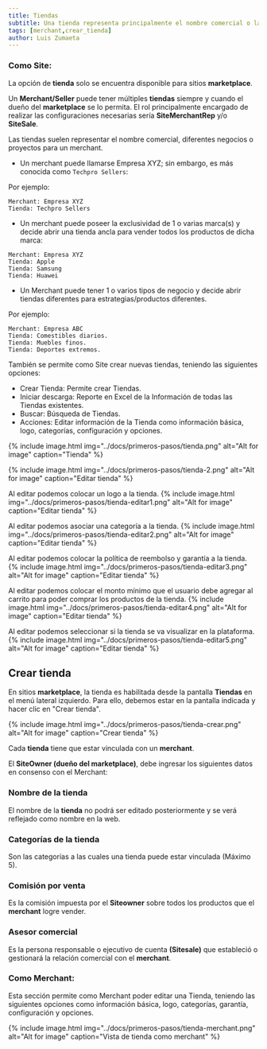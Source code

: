 ```yaml
---
title: Tiendas
subtitle: Una tienda representa principalmente el nombre comercial o la división de diferentes negocios del merchant.
tags: [merchant,crear_tienda]
author: Luis Zumaeta
---
```


### **Como Site:**

La opción de **tienda** solo se encuentra disponible para sitios **marketplace**.

Un **Merchant/Seller** puede tener múltiples **tiendas** siempre y cuando el dueño del **marketplace** se lo permita. El rol principalmente encargado de realizar las configuraciones necesarias sería **SiteMerchantRep** y/o **SiteSale**.

Las tiendas suelen representar el nombre comercial, diferentes negocios o proyectos para un merchant.

- Un merchant puede llamarse Empresa XYZ; sin embargo, es más conocida como `Techpro Sellers`:

Por ejemplo: 
```
Merchant: Empresa XYZ
Tienda: Techpro Sellers
```

- Un merchant puede poseer la exclusividad de 1 o varias marca(s) y decide abrir una tienda ancla para vender todos los productos de dicha marca:

```
Merchant: Empresa XYZ
Tienda: Apple
Tienda: Samsung
Tienda: Huawei
```
- Un Merchant puede tener 1 o varios tipos de negocio y decide abrir tiendas diferentes para estrategias/productos diferentes.

Por ejemplo: 
```
Merchant: Empresa ABC
Tienda: Comestibles diarios.
Tienda: Muebles finos.
Tienda: Deportes extremos.
```

También se permite como Site crear nuevas tiendas, teniendo las siguientes opciones:
- Crear Tienda: Permite crear Tiendas.
- Iniciar descarga: Reporte en Excel de la Información de todas las Tiendas existentes.
- Buscar: Búsqueda de Tiendas.
- Acciones: Editar información de la Tienda como información básica, logo, categorías, configuración y opciones.

{% include image.html img="../docs/primeros-pasos/tienda.png" alt="Alt for image" caption="Tienda" %}

{% include image.html img="../docs/primeros-pasos/tienda-2.png" alt="Alt for image" caption="Editar tienda" %}

Al editar podemos colocar un logo a la tienda.
{% include image.html img="../docs/primeros-pasos/tienda-editar1.png" alt="Alt for image" caption="Editar tienda" %}

Al editar podemos asociar una categoría a la tienda.
{% include image.html img="../docs/primeros-pasos/tienda-editar2.png" alt="Alt for image" caption="Editar tienda" %}

Al editar podemos colocar la política de reembolso y garantía a la tienda.
{% include image.html img="../docs/primeros-pasos/tienda-editar3.png" alt="Alt for image" caption="Editar tienda" %}

Al editar podemos colocar el monto mínimo que el usuario debe agregar al carrito para poder comprar los productos de la tienda.
{% include image.html img="../docs/primeros-pasos/tienda-editar4.png" alt="Alt for image" caption="Editar tienda" %}

Al editar podemos seleccionar si la tienda se va visualizar en la plataforma.
{% include image.html img="../docs/primeros-pasos/tienda-editar5.png" alt="Alt for image" caption="Editar tienda" %}

## Crear tienda

En sitios **marketplace**, la tienda es habilitada desde la pantalla **Tiendas** en el menú lateral izquierdo. Para ello, debemos estar en la pantalla indicada y hacer clic en "Crear tienda".

{% include image.html img="../docs/primeros-pasos/tienda-crear.png" alt="Alt for image" caption="Crear tienda" %}

Cada **tienda** tiene que estar vinculada con un **merchant**.

El **SiteOwner (dueño del marketplace)**, debe ingresar los siguientes datos en consenso con el Merchant:

### Nombre de la tienda

El nombre de la **tienda** no podrá ser editado posteriormente y se verá reflejado como nombre en la web.

### Categorías de la tienda

Son las categorías a las cuales una tienda puede estar vinculada (Máximo 5).

### Comisión por venta

Es la comisión impuesta por el **Siteowner** sobre todos los productos que el **merchant** logre vender.

### Asesor comercial

Es la persona responsable o ejecutivo de cuenta **(Sitesale)** que estableció o gestionará la relación comercial con el **merchant**. 

### **Como Merchant:**

Esta sección permite como Merchant poder editar una Tienda, teniendo las siguientes opciones como información básica, logo, categorías, garantía, configuración y opciones.

{% include image.html img="../docs/primeros-pasos/tienda-merchant.png" alt="Alt for image" caption="Vista de tienda como merchant" %}